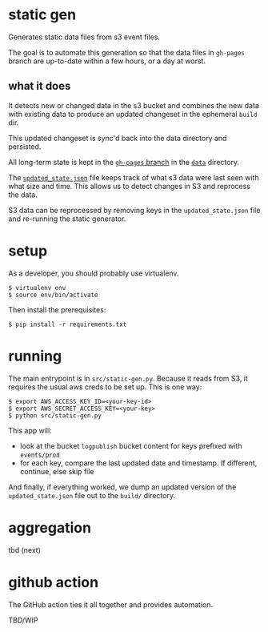 
# static gen

Generates static data files from s3 event files.

The goal is to automate this generation so that the data files
in `gh-pages` branch are up-to-date within a few hours, or a day at worst.

## what it does

It detects new or changed data in the s3 bucket and combines the new data
with existing data to produce an updated changeset in the ephemeral `build` dir.

This updated changeset is sync'd back into the data directory and persisted.

All long-term state is kept in the
[`gh-pages` branch](https://github.com/futel/usage/tree/gh-pages/data)
in the [`data`](https://github.com/futel/usage/tree/gh-pages/data) directory.

The [`updated_state.json`](https://github.com/futel/usage/blob/gh-pages/data/updated_state.json)
file keeps track of what s3 data were last seen with what size and time. This
allows us to detect changes in S3 and reprocess the data.

S3 data can be reprocessed by removing keys in the `updated_state.json` file
and re-running the static generator.

# setup

As a developer, you should probably use virtualenv.

```
$ virtualenv env
$ source env/bin/activate
```

Then install the prerequisites:

```
$ pip install -r requirements.txt
```

# running

The main entrypoint is in `src/static-gen.py`. Because it reads from S3, it
requires the usual aws creds to be set up. This is one way:

```
$ export AWS_ACCESS_KEY_ID=<your-key-id>
$ export AWS_SECRET_ACCESS_KEY=<your-key>
$ python src/static-gen.py
```

This app will:

* look at the bucket `logpublish` bucket content for keys prefixed with `events/prod`
* for each key, compare the last updated date and timestamp. If different, continue, else skip file

And finally, if everything worked, we dump an updated version of the `updated_state.json`
file out to the `build/` directory.

# aggregation

tbd (next)


# github action

The GitHub action ties it all together and provides automation.

TBD/WIP
